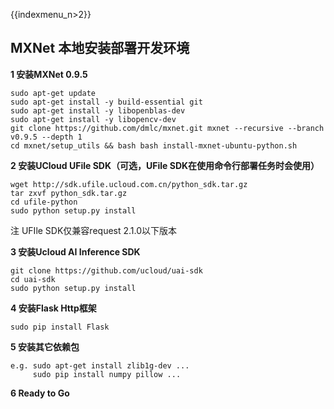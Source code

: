 {{indexmenu_n>2}}

## MXNet 本地安装部署开发环境

**1 安装MXNet 0.9.5**

    sudo apt-get update
    sudo apt-get install -y build-essential git
    sudo apt-get install -y libopenblas-dev
    sudo apt-get install -y libopencv-dev
    git clone https://github.com/dmlc/mxnet.git mxnet --recursive --branch v0.9.5 --depth 1
    cd mxnet/setup_utils && bash bash install-mxnet-ubuntu-python.sh

**2 安装UCloud UFile SDK（可选，UFile SDK在使用命令行部署任务时会使用）**

    wget http://sdk.ufile.ucloud.com.cn/python_sdk.tar.gz
    tar zxvf python_sdk.tar.gz
    cd ufile-python
    sudo python setup.py install

注 UFIle SDK仅兼容request 2.1.0以下版本

**3 安装Ucloud AI Inference SDK**

    git clone https://github.com/ucloud/uai-sdk
    cd uai-sdk
    sudo python setup.py install

**4 安装Flask Http框架**

    sudo pip install Flask

**5 安装其它依赖包**

    e.g. sudo apt-get install zlib1g-dev ...
         sudo pip install numpy pillow ...

**6 Ready to Go**
